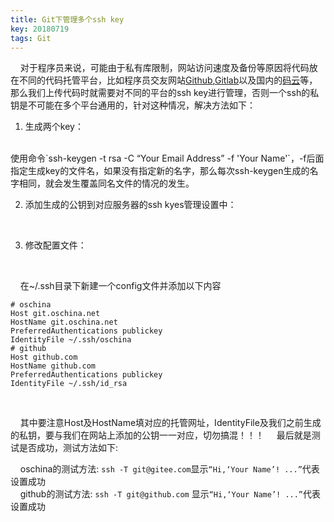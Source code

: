 ```yaml
---
title: Git下管理多个ssh key
key: 20180719
tags: Git
---
```



&nbsp;&nbsp;&nbsp;&nbsp;对于程序员来说，可能由于私有库限制，网站访问速度及备份等原因将代码放在不同的代码托管平台，比如程序员交友网站[Github](https://github.com/),[Gitlab](https://gitlab.com/)以及国内的[码云](https://gitee.com)等，那么我们上传代码时就需要对不同的平台的ssh key进行管理，否则一个ssh的私钥是不可能在多个平台通用的，针对这种情况，解决方法如下：

<!--more-->

1. 生成两个key：
<br>
    使用命令`ssh-keygen -t rsa -C “Your Email Address” -f 'Your Name'`，-f后面指定生成key的文件名，如果没有指定新的名字，那么每次ssh-keygen生成的名字相同，就会发生覆盖同名文件的情况的发生。
<br>

2. 添加生成的公钥到对应服务器的ssh kyes管理设置中：
<br>

3. 修改配置文件：
<br>
    
&nbsp;&nbsp;&nbsp;&nbsp;在~/.ssh目录下新建一个config文件并添加以下内容

    # oschina
    Host git.oschina.net
    HostName git.oschina.net
    PreferredAuthentications publickey
    IdentityFile ~/.ssh/oschina
    # github
    Host github.com
    HostName github.com
    PreferredAuthentications publickey
    IdentityFile ~/.ssh/id_rsa
<br>

&nbsp;&nbsp;&nbsp;&nbsp;其中要注意Host及HostName填对应的托管网址，IdentityFile及我们之前生成的私钥，要与我们在网站上添加的公钥一一对应，切勿搞混！！！
&nbsp;&nbsp;&nbsp;&nbsp;最后就是测试是否成功，测试方法如下:

&nbsp;&nbsp;&nbsp;&nbsp;oschina的测试方法:
 `ssh -T git@gitee.com`显示`“Hi,‘Your Name’! ...”`代表设置成功
<br>
&nbsp;&nbsp;&nbsp;&nbsp;github的测试方法:
 `ssh -T git@github.com` 显示`“Hi,‘Your Name’! ...”`代表设置成功

            
        
